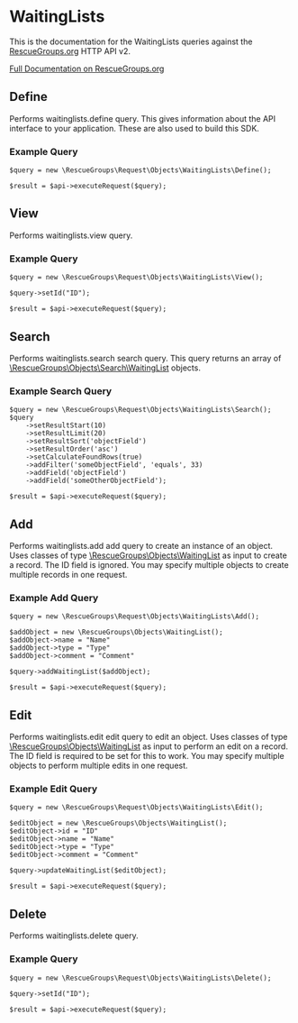 # WaitingLists

This is the documentation for the WaitingLists queries against the [RescueGroups.org](https://www.rescuegroups.org/) HTTP API v2.

[Full Documentation on RescueGroups.org](https://userguide.rescuegroups.org/display/APIDG/Object+definitions#Objectdefinitions-waitinglists)

## Define
Performs waitinglists.define query. This gives information about the API interface to your application. These are also used to build this SDK.

### Example Query

    $query = new \RescueGroups\Request\Objects\WaitingLists\Define();

    $result = $api->executeRequest($query);
## View
Performs waitinglists.view query.

### Example Query

    $query = new \RescueGroups\Request\Objects\WaitingLists\View();

    $query->setId("ID");

    $result = $api->executeRequest($query);

## Search
Performs waitinglists.search search query. This query returns an array of [\RescueGroups\Objects\Search\WaitingList](../../../src/Objects/Search/WaitingList.php) objects.

### Example Search Query

    $query = new \RescueGroups\Request\Objects\WaitingLists\Search();
    $query
        ->setResultStart(10)
        ->setResultLimit(20)
        ->setResultSort('objectField')
        ->setResultOrder('asc')
        ->setCalculateFoundRows(true)
        ->addFilter('someObjectField', 'equals', 33)
        ->addField('objectField')
        ->addField('someOtherObjectField');

    $result = $api->executeRequest($query);
## Add
Performs waitinglists.add add query to create an instance of an object. Uses classes of type [\RescueGroups\Objects\WaitingList](../../../src/Objects/WaitingList.php) as input to create a record. The ID field is ignored. You may specify multiple objects to create multiple records in one request.

### Example Add Query

    $query = new \RescueGroups\Request\Objects\WaitingLists\Add();

    $addObject = new \RescueGroups\Objects\WaitingList();
    $addObject->name = "Name"
    $addObject->type = "Type"
    $addObject->comment = "Comment"

    $query->addWaitingList($addObject);

    $result = $api->executeRequest($query);
## Edit
Performs waitinglists.edit edit query to edit an object. Uses classes of type [\RescueGroups\Objects\WaitingList](../../../src/Objects/WaitingList.php) as input to perform an edit on a record. The ID field is required to be set for this to work. You may specify multiple objects to perform multiple edits in one request.

### Example Edit Query

    $query = new \RescueGroups\Request\Objects\WaitingLists\Edit();

    $editObject = new \RescueGroups\Objects\WaitingList();
    $editObject->id = "ID"
    $editObject->name = "Name"
    $editObject->type = "Type"
    $editObject->comment = "Comment"

    $query->updateWaitingList($editObject);

    $result = $api->executeRequest($query);
## Delete
Performs waitinglists.delete query.

### Example Query

    $query = new \RescueGroups\Request\Objects\WaitingLists\Delete();

    $query->setId("ID");

    $result = $api->executeRequest($query);


